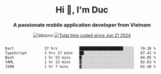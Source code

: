 <h1 align="center">
  Hi 👋, I'm  Duc</h1>
<h3 align="center">A passionate mobile application developer from Vietnam</h3>  
  
<p align="center"> <img src="https://komarev.com/ghpvc/?username=dducnv&label=Profile%20views&color=0e75b6&style=flat" alt="dducnv" /> 
<a href="https://wakatime.com/@4d2a2cd9-1bcb-4dd1-84a4-dce128a35137"><img src="https://wakatime.com/badge/user/4d2a2cd9-1bcb-4dd1-84a4-dce128a35137.svg" alt="Total time coded since Jun 21 2024" /></a>
</p>  

<div style="width: 100vw; overflow-x: auto; flex:center">
  <!--START_SECTION:waka-->

```txt
Dart              37 hrs          ████████████████████░░░░░   79.38 %
TypeScript        3 hrs 27 mins   ██░░░░░░░░░░░░░░░░░░░░░░░   07.42 %
Bash              1 hr 53 mins    █░░░░░░░░░░░░░░░░░░░░░░░░   04.05 %
YAML              1 hr 13 mins    ▓░░░░░░░░░░░░░░░░░░░░░░░░   02.63 %
JSON              1 hr 7 mins     ▓░░░░░░░░░░░░░░░░░░░░░░░░   02.40 %
```

<!--END_SECTION:waka-->
</div>




  
